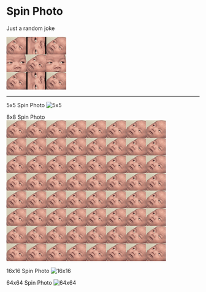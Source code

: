 # Spin Photo

Just a random joke

![special](./data/finish/out_special.gif)

---
5x5 Spin Photo
![5x5](./data//finish/out_5x5.gif)

8x8 Spin Photo
![8x8](./data/finish/out_8x8_3.gif)

16x16 Spin Photo
![16x16](./data/finish/out_16x16_1.gif)

64x64 Spin Photo
![64x64](./data/finish/out_64x64_compress.gif)
